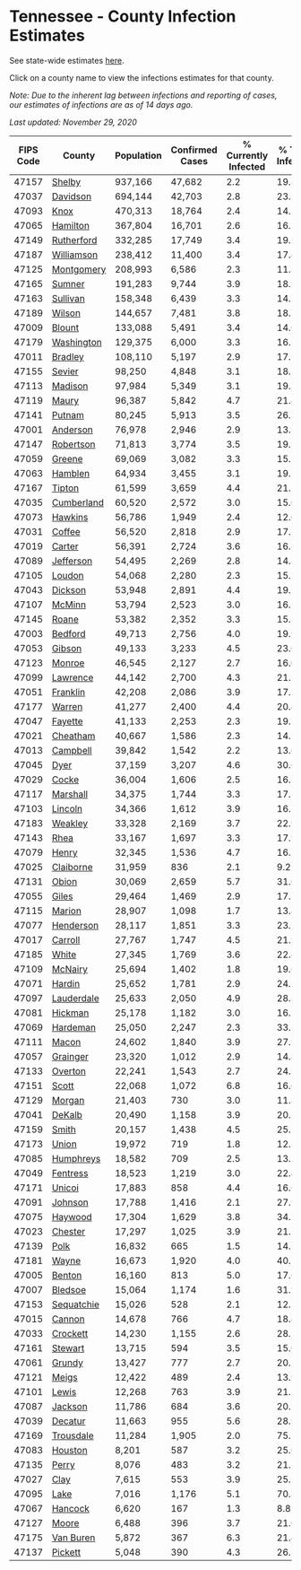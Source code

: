 # Tennessee - County Infection Estimates

See state-wide estimates [here](/infections/us-tn).

Click on a county name to view the infections estimates for that county.

*Note: Due to the inherent lag between infections and reporting of cases, our estimates of infections are as of 14 days ago.*

*Last updated: November 29, 2020*

|   FIPS Code |                   County |   Population |   Confirmed Cases |   % Currently Infected |   % Total Infected |
|-------------|--------------------------|--------------|-------------------|------------------------|--------------------|
|       47157 |         [Shelby](shelby) |      937,166 |            47,682 |                    2.2 |               19.3 |
|       47037 |     [Davidson](davidson) |      694,144 |            42,703 |                    2.8 |               23.3 |
|       47093 |             [Knox](knox) |      470,313 |            18,764 |                    2.4 |               14.1 |
|       47065 |     [Hamilton](hamilton) |      367,804 |            16,701 |                    2.6 |               16.5 |
|       47149 | [Rutherford](rutherford) |      332,285 |            17,749 |                    3.4 |               19.5 |
|       47187 | [Williamson](williamson) |      238,412 |            11,400 |                    3.4 |               17.4 |
|       47125 | [Montgomery](montgomery) |      208,993 |             6,586 |                    2.3 |               11.3 |
|       47165 |         [Sumner](sumner) |      191,283 |             9,744 |                    3.9 |               18.9 |
|       47163 |     [Sullivan](sullivan) |      158,348 |             6,439 |                    3.3 |               14.2 |
|       47189 |         [Wilson](wilson) |      144,657 |             7,481 |                    3.8 |               18.7 |
|       47009 |         [Blount](blount) |      133,088 |             5,491 |                    3.4 |               14.6 |
|       47179 | [Washington](washington) |      129,375 |             6,000 |                    3.3 |               16.2 |
|       47011 |       [Bradley](bradley) |      108,110 |             5,197 |                    2.9 |               17.2 |
|       47155 |         [Sevier](sevier) |       98,250 |             4,848 |                    3.1 |               18.1 |
|       47113 |       [Madison](madison) |       97,984 |             5,349 |                    3.1 |               19.3 |
|       47119 |           [Maury](maury) |       96,387 |             5,842 |                    4.7 |               21.4 |
|       47141 |         [Putnam](putnam) |       80,245 |             5,913 |                    3.5 |               26.7 |
|       47001 |     [Anderson](anderson) |       76,978 |             2,946 |                    2.9 |               13.3 |
|       47147 |   [Robertson](robertson) |       71,813 |             3,774 |                    3.5 |               19.5 |
|       47059 |         [Greene](greene) |       69,069 |             3,082 |                    3.3 |               15.5 |
|       47063 |       [Hamblen](hamblen) |       64,934 |             3,455 |                    3.1 |               19.5 |
|       47167 |         [Tipton](tipton) |       61,599 |             3,659 |                    4.4 |               21.7 |
|       47035 | [Cumberland](cumberland) |       60,520 |             2,572 |                    3.0 |               15.0 |
|       47073 |       [Hawkins](hawkins) |       56,786 |             1,949 |                    2.4 |               12.0 |
|       47031 |         [Coffee](coffee) |       56,520 |             2,818 |                    2.9 |               17.2 |
|       47019 |         [Carter](carter) |       56,391 |             2,724 |                    3.6 |               16.8 |
|       47089 |   [Jefferson](jefferson) |       54,495 |             2,269 |                    2.8 |               14.8 |
|       47105 |         [Loudon](loudon) |       54,068 |             2,280 |                    2.3 |               15.2 |
|       47043 |       [Dickson](dickson) |       53,948 |             2,891 |                    4.4 |               19.1 |
|       47107 |         [McMinn](mcminn) |       53,794 |             2,523 |                    3.0 |               16.3 |
|       47145 |           [Roane](roane) |       53,382 |             2,352 |                    3.3 |               15.3 |
|       47003 |       [Bedford](bedford) |       49,713 |             2,756 |                    4.0 |               19.9 |
|       47053 |         [Gibson](gibson) |       49,133 |             3,233 |                    4.5 |               23.0 |
|       47123 |         [Monroe](monroe) |       46,545 |             2,127 |                    2.7 |               16.0 |
|       47099 |     [Lawrence](lawrence) |       44,142 |             2,700 |                    4.3 |               21.2 |
|       47051 |     [Franklin](franklin) |       42,208 |             2,086 |                    3.9 |               17.1 |
|       47177 |         [Warren](warren) |       41,277 |             2,400 |                    4.4 |               20.4 |
|       47047 |       [Fayette](fayette) |       41,133 |             2,253 |                    2.3 |               19.7 |
|       47021 |     [Cheatham](cheatham) |       40,667 |             1,586 |                    2.3 |               14.2 |
|       47013 |     [Campbell](campbell) |       39,842 |             1,542 |                    2.2 |               13.6 |
|       47045 |             [Dyer](dyer) |       37,159 |             3,207 |                    4.6 |               30.6 |
|       47029 |           [Cocke](cocke) |       36,004 |             1,606 |                    2.5 |               16.2 |
|       47117 |     [Marshall](marshall) |       34,375 |             1,744 |                    3.3 |               17.7 |
|       47103 |       [Lincoln](lincoln) |       34,366 |             1,612 |                    3.9 |               16.1 |
|       47183 |       [Weakley](weakley) |       33,328 |             2,169 |                    3.7 |               22.9 |
|       47143 |             [Rhea](rhea) |       33,167 |             1,697 |                    3.3 |               17.9 |
|       47079 |           [Henry](henry) |       32,345 |             1,536 |                    4.7 |               16.7 |
|       47025 |   [Claiborne](claiborne) |       31,959 |               836 |                    2.1 |                9.2 |
|       47131 |           [Obion](obion) |       30,069 |             2,659 |                    5.7 |               31.0 |
|       47055 |           [Giles](giles) |       29,464 |             1,469 |                    2.9 |               17.3 |
|       47115 |         [Marion](marion) |       28,907 |             1,098 |                    1.7 |               13.4 |
|       47077 |   [Henderson](henderson) |       28,117 |             1,851 |                    3.3 |               23.7 |
|       47017 |       [Carroll](carroll) |       27,767 |             1,747 |                    4.5 |               21.9 |
|       47185 |           [White](white) |       27,345 |             1,769 |                    3.6 |               22.4 |
|       47109 |       [McNairy](mcnairy) |       25,694 |             1,402 |                    1.8 |               19.6 |
|       47071 |         [Hardin](hardin) |       25,652 |             1,781 |                    2.9 |               24.7 |
|       47097 | [Lauderdale](lauderdale) |       25,633 |             2,050 |                    4.9 |               28.8 |
|       47081 |       [Hickman](hickman) |       25,178 |             1,182 |                    3.0 |               16.5 |
|       47069 |     [Hardeman](hardeman) |       25,050 |             2,247 |                    2.3 |               33.2 |
|       47111 |           [Macon](macon) |       24,602 |             1,840 |                    3.9 |               27.9 |
|       47057 |     [Grainger](grainger) |       23,320 |             1,012 |                    2.9 |               14.8 |
|       47133 |       [Overton](overton) |       22,241 |             1,543 |                    2.7 |               24.3 |
|       47151 |           [Scott](scott) |       22,068 |             1,072 |                    6.8 |               16.6 |
|       47129 |         [Morgan](morgan) |       21,403 |               730 |                    3.0 |               11.8 |
|       47041 |         [DeKalb](dekalb) |       20,490 |             1,158 |                    3.9 |               20.2 |
|       47159 |           [Smith](smith) |       20,157 |             1,438 |                    4.5 |               25.7 |
|       47173 |           [Union](union) |       19,972 |               719 |                    1.8 |               12.7 |
|       47085 |   [Humphreys](humphreys) |       18,582 |               709 |                    2.5 |               13.1 |
|       47049 |     [Fentress](fentress) |       18,523 |             1,219 |                    3.0 |               22.4 |
|       47171 |         [Unicoi](unicoi) |       17,883 |               858 |                    4.4 |               16.6 |
|       47091 |       [Johnson](johnson) |       17,788 |             1,416 |                    2.1 |               27.9 |
|       47075 |       [Haywood](haywood) |       17,304 |             1,629 |                    3.8 |               34.2 |
|       47023 |       [Chester](chester) |       17,297 |             1,025 |                    3.9 |               21.2 |
|       47139 |             [Polk](polk) |       16,832 |               665 |                    1.5 |               14.2 |
|       47181 |           [Wayne](wayne) |       16,673 |             1,920 |                    4.0 |               40.7 |
|       47005 |         [Benton](benton) |       16,160 |               813 |                    5.0 |               17.6 |
|       47007 |       [Bledsoe](bledsoe) |       15,064 |             1,174 |                    1.6 |               31.9 |
|       47153 | [Sequatchie](sequatchie) |       15,026 |               528 |                    2.1 |               12.3 |
|       47015 |         [Cannon](cannon) |       14,678 |               766 |                    4.7 |               18.4 |
|       47033 |     [Crockett](crockett) |       14,230 |             1,155 |                    2.6 |               28.7 |
|       47161 |       [Stewart](stewart) |       13,715 |               594 |                    3.5 |               15.0 |
|       47061 |         [Grundy](grundy) |       13,427 |               777 |                    2.7 |               20.2 |
|       47121 |           [Meigs](meigs) |       12,422 |               489 |                    2.4 |               13.9 |
|       47101 |           [Lewis](lewis) |       12,268 |               763 |                    3.9 |               21.3 |
|       47087 |       [Jackson](jackson) |       11,786 |               684 |                    3.6 |               20.7 |
|       47039 |       [Decatur](decatur) |       11,663 |               955 |                    5.6 |               28.9 |
|       47169 |   [Trousdale](trousdale) |       11,284 |             1,905 |                    2.0 |               75.5 |
|       47083 |       [Houston](houston) |        8,201 |               587 |                    3.2 |               25.0 |
|       47135 |           [Perry](perry) |        8,076 |               483 |                    3.2 |               21.2 |
|       47027 |             [Clay](clay) |        7,615 |               553 |                    3.9 |               25.1 |
|       47095 |             [Lake](lake) |        7,016 |             1,176 |                    5.1 |               70.8 |
|       47067 |       [Hancock](hancock) |        6,620 |               167 |                    1.3 |                8.8 |
|       47127 |           [Moore](moore) |        6,488 |               396 |                    3.7 |               21.0 |
|       47175 |   [Van Buren](van-buren) |        5,872 |               367 |                    6.3 |               21.4 |
|       47137 |       [Pickett](pickett) |        5,048 |               390 |                    4.3 |               26.3 |